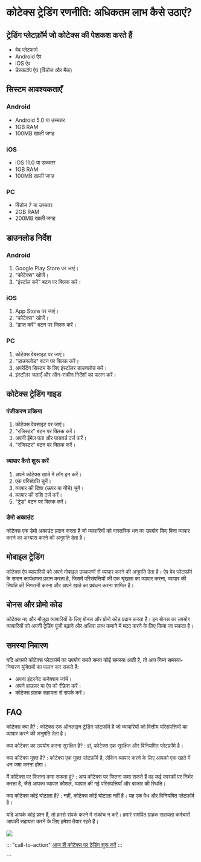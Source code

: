 # कोटेक्स ट्रेडिंग रणनीति: अधिकतम लाभ कैसे उठाएं?

## ट्रेडिंग प्लेटफ़ॉर्म जो कोटेक्स की पेशकश करते हैं

-   वेब प्लेटफार्म
-   Android ऐप
-   iOS ऐप
-   डेस्कटॉप ऐप (विंडोज और मैक)

## सिस्टम आवश्यकताएँ

### Android

-   Android 5.0 या उच्चतर
-   1GB RAM
-   100MB खाली जगह

### iOS

-   iOS 11.0 या उच्चतर
-   1GB RAM
-   100MB खाली जगह

### PC

-   विंडोज 7 या उच्चतर
-   2GB RAM
-   200MB खाली जगह

## डाउनलोड निर्देश

### Android

1.  Google Play Store पर जाएं।
2.  "कोटेक्स" खोजें।
3.  "इंस्टॉल करें" बटन पर क्लिक करें।

### iOS

1.  App Store पर जाएं।
2.  "कोटेक्स" खोजें।
3.  "प्राप्त करें" बटन पर क्लिक करें।

### PC

1.  कोटेक्स वेबसाइट पर जाएं।
2.  "डाउनलोड" बटन पर क्लिक करें।
3.  अपरेटिंग सिस्टम के लिए इंस्टॉलर डाउनलोड करें।
4.  इंस्टॉलर चलाएँ और ऑन-स्क्रीन निर्देशों का पालन करें।

## कोटेक्स ट्रेडिंग गाइड

### पंजीकरण प्रक्रिया

1.  कोटेक्स वेबसाइट पर जाएं।
2.  "रजिस्टर" बटन पर क्लिक करें।
3.  अपनी ईमेल पता और पासवर्ड दर्ज करें।
4.  "रजिस्टर" बटन पर क्लिक करें।

### व्यापार कैसे शुरू करें

1.  अपने कोटेक्स खाते में लॉग इन करें।
2.  एक परिसंपत्ति चुनें।
3.  व्यापार की दिशा (ऊपर या नीचे) चुनें।
4.  व्यापार की राशि दर्ज करें।
5.  "ट्रेड" बटन पर क्लिक करें।

### डेमो अकाउंट

कोटेक्स एक डेमो अकाउंट प्रदान करता है जो व्यापारियों को वास्तविक धन का उपयोग किए
बिना व्यापार करने का अभ्यास करने की अनुमति देता है।

## मोबाइल ट्रेडिंग

कोटेक्स ऐप व्यापारियों को अपने मोबाइल उपकरणों से व्यापार करने की अनुमति देता है। ऐप
वेब प्लेटफ़ॉर्म के समान कार्यक्षमता प्रदान करता है, जिसमें परिसंपत्तियों की एक श्रृंखला का
व्यापार करना, व्यापार की स्थिति की निगरानी करना और अपने खाते का प्रबंधन करना
शामिल है।

## बोनस और प्रोमो कोड

कोटेक्स नए और मौजूदा व्यापारियों के लिए बोनस और प्रोमो कोड प्रदान करता है। इन
बोनस का उपयोग व्यापारियों को अपनी ट्रेडिंग पूंजी बढ़ाने और अधिक लाभ कमाने में मदद
करने के लिए किया जा सकता है।

## समस्या निवारण

यदि आपको कोटेक्स प्लेटफ़ॉर्म का उपयोग करते समय कोई समस्या आती है, तो आप निम्न
समस्या-निवारण युक्तियों का पालन कर सकते हैं:

-   अपना इंटरनेट कनेक्शन जांचें।
-   अपने ब्राउज़र या ऐप को रीफ़्रेश करें।
-   कोटेक्स ग्राहक सहायता से संपर्क करें।

## FAQ

कोटेक्स क्या है?
:   कोटेक्स एक ऑनलाइन ट्रेडिंग प्लेटफ़ॉर्म है जो व्यापारियों को वित्तीय परिसंपत्तियों का
    व्यापार करने की अनुमति देता है।

क्या कोटेक्स का उपयोग करना सुरक्षित है?
:   हां, कोटेक्स एक सुरक्षित और विनियमित प्लेटफ़ॉर्म है।

क्या कोटेक्स मुफ़्त है?
:   कोटेक्स एक मुफ़्त प्लेटफ़ॉर्म है, लेकिन व्यापार करने के लिए आपको एक खाते में धन जमा
    करना होगा।

मैं कोटेक्स पर कितना कमा सकता हूं?
:   आप कोटेक्स पर जितना कमा सकते हैं वह कई कारकों पर निर्भर करता है, जैसे आपका
    व्यापार कौशल, व्यापार की गई परिसंपत्तियाँ और बाजार की स्थिति।

क्या कोटेक्स कोई घोटाला है?
:   नहीं, कोटेक्स कोई घोटाला नहीं है। यह एक वैध और विनियमित प्लेटफ़ॉर्म है।

यदि आपके कोई प्रश्न हैं, तो हमसे संपर्क करने में संकोच न करें। हमारे समर्पित ग्राहक
सहायता कर्मचारी आपकी सहायता करने के लिए हमेशा तैयार रहते हैं।

[![](https://static.quotex.io/files/4_en/300_250.jpg)](https://traff.sbs/brokerqxlid)

::: \"call-to-action\"
[आज ही कोटेक्स पर ट्रेडिंग शुरू करें](\%22https://traff.sbs/brokerqxsignup\%22)
:::

\`\`\`

